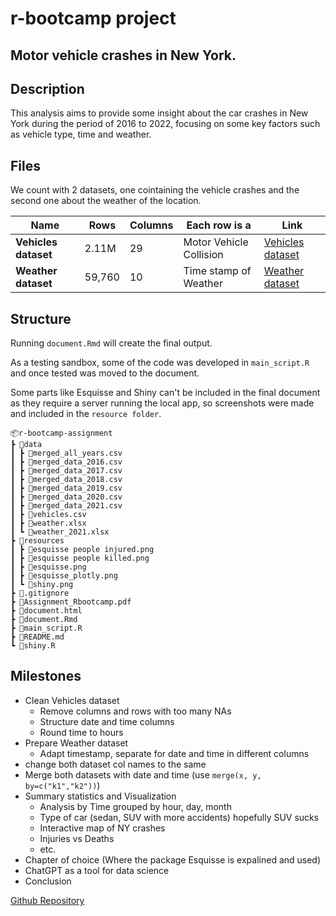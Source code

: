 # r-bootcamp project
## Motor vehicle crashes in New York.
## Description
This analysis aims to provide some insight about the car crashes in New York during the period of 2016 to 2022, focusing on some key factors such as vehicle type, time and weather.

## Files
We count with 2 datasets, one cointaining the vehicle crashes and the second one about the weather of the location.

| Name                       | Rows     | Columns | Each row is a                          | Link                                                                                      |
|----------------------------|----------|---------|----------------------------------------|-------------------------------------------------------------------------------------------|
| **Vehicles dataset**       | 2.11M    | 29      | Motor Vehicle Collision                | [Vehicles dataset](https://data.cityofnewyork.us/Public-Safety/Motor-Vehicle-Collisions-Crashes/h9gi-nx95/data_preview) |
| **Weather dataset**        | 59,760   | 10      | Time stamp of Weather                  | [Weather dataset](https://www.kaggle.com/datasets/aadimator/nyc-weather-2016-to-2022?resource=download)                   |

## Structure

Running `document.Rmd` will create the final output.

As a testing sandbox, some of the code was developed in `main_script.R` and once tested was moved to the document.

Some parts like Esquisse and Shiny can't be included in the final document as they require a server running the local app, so screenshots were made and included in the `resource folder`.

    📦r-bootcamp-assignment
    ┣ 📂data
    ┃ ┣ 📜merged_all_years.csv
    ┃ ┣ 📜merged_data_2016.csv
    ┃ ┣ 📜merged_data_2017.csv
    ┃ ┣ 📜merged_data_2018.csv
    ┃ ┣ 📜merged_data_2019.csv
    ┃ ┣ 📜merged_data_2020.csv
    ┃ ┣ 📜merged_data_2021.csv
    ┃ ┣ 📜vehicles.csv
    ┃ ┣ 📜weather.xlsx
    ┃ ┗ 📜weather_2021.xlsx
    ┣ 📂resources
    ┃ ┣ 📜esquisse people injured.png
    ┃ ┣ 📜esquisse people killed.png
    ┃ ┣ 📜esquisse.png
    ┃ ┣ 📜esquisse_plotly.png
    ┃ ┗ 📜shiny.png
    ┣ 📜.gitignore
    ┣ 📜Assignment_Rbootcamp.pdf
    ┣ 📜document.html
    ┣ 📜document.Rmd
    ┣ 📜main_script.R
    ┣ 📜README.md
    ┗ 📜shiny.R

## Milestones
- Clean Vehicles dataset
  - Remove columns and rows with too many NAs
  - Structure date and time columns
  - Round time to hours 
- Prepare Weather dataset
  - Adapt timestamp, separate for date and time in different columns
- change both dataset col names to the same
- Merge both datasets with date and time (use `merge(x, y, by=c("k1","k2"))`)
- Summary statistics and Visualization 
  - Analysis by Time grouped by hour, day, month
  - Type of car (sedan, SUV with more accidents) hopefully SUV sucks
  - Interactive map of NY crashes
  - Injuries vs Deaths
  - etc.
- Chapter of choice (Where the package Esquisse is expalined and used)
- ChatGPT as a tool for data science
- Conclusion

[Github Repository](https://github.com/lucarenz1997/r-bootcamp-assignment)

